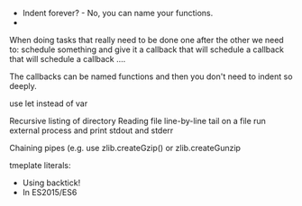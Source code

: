 <sect1 id="complaints">
<title>Complaints</title>
<ul>
  <li>Indent forever? - No, you can name your functions.</li>
  <li></li>
</ul>
<text>
When doing tasks that really need to be done one after the other we need to:
   schedule something and give it a callback
       that will schedule a callback
          that will schedule a callback
             ....

The callbacks can be named functions and then you don't need to indent so deeply.
</text>
</sect1>

<!--
The other issues is that if we have several callback calling each other in our module
and we would like to allow someone to call the top-most sub but provide a callback to the
last one in the chain we could wrap the whole thing in a function that gets a callback and
passes that callback to its own callback and  so on till the last one that will actually
invoke that callback directly.

This is just an implementation detail inside a module that exposes a single function.


Another problem is that we lose stack-trace as each callback is called by the event-loop and
not the function that deployed it.
http://nodejs.org/illuminati0.pdf

-->



use let instead of var

Recursive listing of directory
Reading file line-by-line
tail on a file
run external process and print stdout and stderr


Chaining pipes
(e.g. use zlib.createGzip()  or zlib.createGunzip

tmeplate literals:
* Using backtick!
* In ES2015/ES6


